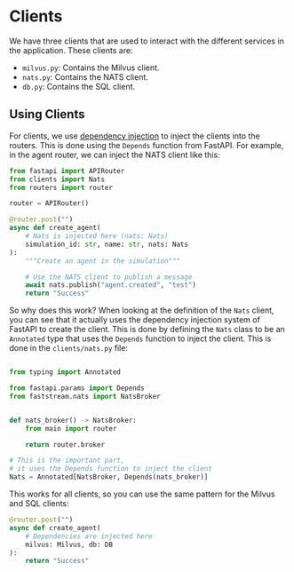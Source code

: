 # Clients

We have three clients that are used to interact with the different services in the application. These clients are:
- `milvus.py`: Contains the Milvus client.
- `nats.py`: Contains the NATS client.
- `db.py`: Contains the SQL client.

## Using Clients
For clients, we use [dependency injection](https://fastapi.tiangolo.com/tutorial/dependencies/) to inject the clients into the routers. This is done using the `Depends` function from FastAPI. For example, in the agent router, we can inject the NATS client like this:

```python
from fastapi import APIRouter
from clients import Nats
from routers import router

router = APIRouter()

@router.post("")
async def create_agent(
    # Nats is injected here (nats: Nats)
    simulation_id: str, name: str, nats: Nats
):
    """Create an agent in the simulation"""

    # Use the NATS client to publish a message
    await nats.publish("agent.created", "test")
    return "Success"
```

So why does this work? When looking at the definition of the `Nats` client, you can see that it actually uses the dependency injection system of FastAPI to create the client. This is done by defining the `Nats` class to be an `Annotated` type that uses the `Depends` function to inject the client. This is done in the `clients/nats.py` file:

```python

from typing import Annotated

from fastapi.params import Depends
from faststream.nats import NatsBroker


def nats_broker() -> NatsBroker:
    from main import router

    return router.broker

# This is the important part, 
# it uses the Depends function to inject the client
Nats = Annotated[NatsBroker, Depends(nats_broker)]

```

This works for all clients, so you can use the same pattern for the Milvus and SQL clients:

```python
@router.post("")
async def create_agent(
    # Dependencies are injected here
    milvus: Milvus, db: DB
):    
    return "Success"
```
